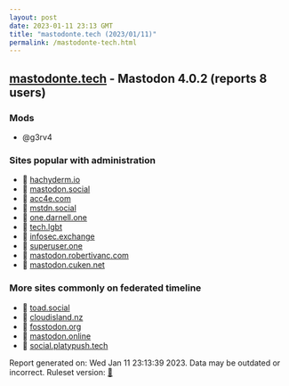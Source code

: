 ```yaml
---
layout: post
date: 2023-01-11 23:13 GMT
title: "mastodonte.tech (2023/01/11)"
permalink: /mastodonte-tech.html
---
```



## [mastodonte.tech](https://mastodonte.tech) - Mastodon 4.0.2 (reports 8 users)

### Mods
 * @g3rv4

### Sites popular with administration

* 🐘 [hachyderm.io](/hachyderm-io.html)
* 🐘 [mastodon.social](/mastodon-social.html)
* 🐘 [acc4e.com](/acc4e-com.html)
* 🐘 [mstdn.social](/mstdn-social.html)
* 🐘 [one.darnell.one](/one-darnell-one.html)
* 🐘 [tech.lgbt](/tech-lgbt.html)
* 🐘 [infosec.exchange](/infosec-exchange.html)
* 🐘 [superuser.one](/superuser-one.html)
* 🐘 [mastodon.robertivanc.com](/mastodon-robertivanc-com.html)
* 🐘 [mastodon.cuken.net](/mastodon-cuken-net.html)

### More sites commonly on federated timeline

* 🐘 [toad.social](/toad-social.html)
* 🐘 [cloudisland.nz](/cloudisland-nz.html)
* 🐘 [fosstodon.org](/fosstodon-org.html)
* 🐘 [mastodon.online](/mastodon-online.html)
* 🐘 [social.platypush.tech](/social-platypush-tech.html)

Report generated on: Wed Jan 11 23:13:39 2023. Data may be outdated or incorrect.
Ruleset version: [🧁](/version-cupcake)
